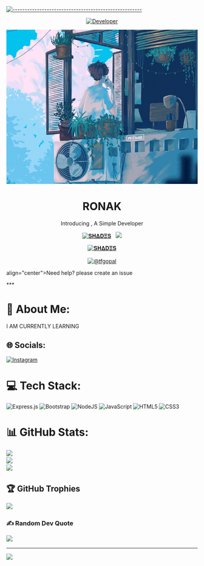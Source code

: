 [![-----------------------------------------------------](https://raw.githubusercontent.com/andreasbm/readme/master/assets/lines/colored.png)](#table-of-contents)
<p align="center">
  <a href="https://github.com/Ronaksharma21"><img title="Developer" src="https://img.shields.io/badge/Author-RONAK-red.svg?style=for-the-badge&logo=github" /></a>
</p>
<p align="center" >
  <img border-radius:15px src="./redme.gif" width="700" height="405"/>
  
  


<h1 align="center"> RONAK </h1> 
<p align="center"> Introducing , A Simple Developer </p>
<p align="center">
  

<p align="center">
<a href="https://www.youtube.com/c/infinite9452"><img title="𝐒𝚮𝚫𝐃𝚵𝐒" src="https://img.shields.io/static/v1?label=Language&message=English&style=flat-square&color=pink"></a> &nbsp;
  <img src="https://komarev.com/ghpvc/?username=Vibranium-Bot&label=VIEWS&style=flat-square&color=green" />
</p>
<p align="center">
 <a href="https://chat.whatsapp.com/Jom5GurFehw6bxSI7RNhtY"><img title="𝐒𝚮𝚫𝐃𝚵𝐒" src="https://img.shields.io/badge/Whatshapp GC-pink?colorA=%FFC0CB&colorB=%23017e40&style=for-the-badge"></a>
</p>



<p align="center">
    <a href="https://instagram.com/_ronak20__" target="blank"><img align="center" src="https://raw.githubusercontent.com/rahuldkjain/github-profile-readme-generator/master/src/images/icons/Social/instagram.svg" alt="@tfgopal" height="30" width="40" /></a>
</p>

<p>align="center">Need help? please create an issue

***</p>

# 💫 About Me:
I AM CURRENTLY LEARNING


## 🌐 Socials:
[![Instagram](https://img.shields.io/badge/Instagram-%23E4405F.svg?logo=Instagram&logoColor=white)](https://instagram.com/https://www.instagram.com/ronakk20_?igsh=NzJvNWR4ZWZubzZx ) 

# 💻 Tech Stack:
![Express.js](https://img.shields.io/badge/express.js-%23404d59.svg?style=for-the-badge&logo=express&logoColor=%2361DAFB) ![Bootstrap](https://img.shields.io/badge/bootstrap-%238511FA.svg?style=for-the-badge&logo=bootstrap&logoColor=white) ![NodeJS](https://img.shields.io/badge/node.js-6DA55F?style=for-the-badge&logo=node.js&logoColor=white) ![JavaScript](https://img.shields.io/badge/javascript-%23323330.svg?style=for-the-badge&logo=javascript&logoColor=%23F7DF1E) ![HTML5](https://img.shields.io/badge/html5-%23E34F26.svg?style=for-the-badge&logo=html5&logoColor=white) ![CSS3](https://img.shields.io/badge/css3-%231572B6.svg?style=for-the-badge&logo=css3&logoColor=white)
# 📊 GitHub Stats:
![](https://github-readme-stats.vercel.app/api?username=Ronak-xd&theme=holi&hide_border=false&include_all_commits=true&count_private=true)<br/>
![](https://github-readme-streak-stats.herokuapp.com/?user=Ronak-xd&theme=holi&hide_border=false)<br/>
![](https://github-readme-stats.vercel.app/api/top-langs/?username=Ronak-xd&theme=holi&hide_border=false&include_all_commits=true&count_private=true&layout=compact)

## 🏆 GitHub Trophies
![](https://github-profile-trophy.vercel.app/?username=Ronak-xd&theme=default_repocard&no-frame=true&no-bg=true&margin-w=4)

### ✍️ Random Dev Quote
![](https://quotes-github-readme.vercel.app/api?type=horizontal&theme=radical)

---
[![](https://visitcount.itsvg.in/api?id=Ronak-xd&icon=0&color=0)](https://visitcount.itsvg.in)

<!-- Proudly created with GPRM ( https://gprm.itsvg.in ) -->
